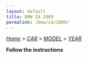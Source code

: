```yaml
---
layout: default
title: BMW Z4 2009
permalink: /bmw/z4/2009/
---
```

[*Home*](/) > [*CAR*](/car/) > [*MODEL*](/car/model/) > [*YEAR*](/car/model/year/)

**Follow the instructions**